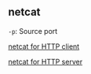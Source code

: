 ## netcat

``-p``: Source port

[netcat for HTTP client](https://github.com/TranPhucVinh/Linux-Shell/blob/master/Application%20layer/HTTP/HTTP%20client.md#netcat)

[netcat for HTTP server](https://github.com/TranPhucVinh/Linux-Shell/blob/master/Application%20layer/HTTP/HTTP%20server.md#http-server-with-netcat)